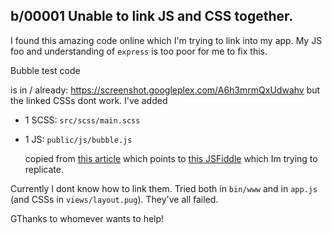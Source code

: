 

## b/00001 Unable to link JS and CSS together.

I found this amazing code online which I'm trying to link into my app.
My JS foo and understanding of `express` is too poor for me to fix this.

Bubble test code <div> is in / already: https://screenshot.googleplex.com/A6h3mrmQxUdwahv
but the linked CSSs dont work. I've added
* 1 SCSS: `src/scss/main.scss`
* 1 JS: `public/js/bubble.js`

  copied from [this article](https://www.humaan.com/blog/creating-comic-book-speech-bubbles-with-svg-and-javascript/) which points to [this JSFiddle](https://jsfiddle.net/paulhumaan/3tjaf0yL/136/) which Im trying to replicate.

Currently I dont know how to link them. Tried both in `bin/www` and in `app.js` (and CSSs in `views/layout.pug`).
They've all failed.

GThanks to whomever wants to help!
